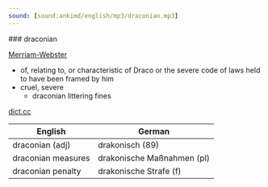 ```yaml
---
sound: [sound:ankimd/english/mp3/draconian.mp3]
---
```


\### draconian

[Merriam-Webster](https://www.merriam-webster.com/dictionary/draconian)

- of, relating to, or characteristic of Draco or the severe code of laws held to have been framed by him
- cruel, severe
    - draconian littering fines

[dict.cc](https://www.dict.cc/draconian)

| English        | German       |
| -------------- | ------------ |
| draconian (adj) | drakonisch (89) |
| draconian measures | drakonische Maßnahmen (pl) |
| draconian penalty | drakonische Strafe (f) |
